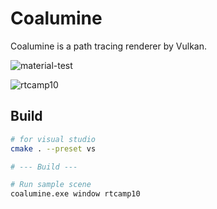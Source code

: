 # Coalumine

Coalumine is a path tracing renderer by Vulkan.

![material-test](https://github.com/user-attachments/assets/8719c890-4db9-4cee-be83-54b75fab3b6c)

![rtcamp10](https://github.com/user-attachments/assets/a65f3133-190a-4bfa-8c4b-0d78e9215163)

## Build

```sh
# for visual studio
cmake . --preset vs

# --- Build ---

# Run sample scene
coalumine.exe window rtcamp10
```
